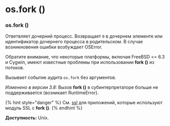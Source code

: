 # os.fork \(\)

### os.fork \(\)

Ответвляет дочерний процесс. Возвращает `0` в дочернем элементе или идентификатор дочернего процесса в родительском. В случае возникновения ошибки возбуждает OSError.

Обратите внимание, что некоторые платформы, включая FreeBSD &lt;= 6.3 и Cygwin, имеют известные проблемы при использовании **fork \(\)** из потоков.

Вызывает событие аудита `os.fork` без аргументов.

_Изменено в версии 3.8:_ Вызов **fork \(\)** в субинтерпретаторе больше не поддерживается \(возникает RuntimeError\).

{% hint style="danger" %}
См. [ssl](../../../setevoe-i-mezhprocessnoe-vzaimodeistvie/ssl.md) для приложений, которые используют модуль SSL с **fork \(\)**.
{% endhint %}

**Доступность:** Unix.

